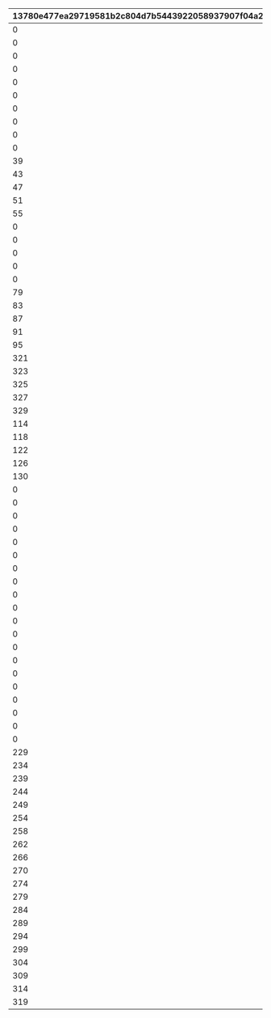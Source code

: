 |13780e477ea29719581b2c804d7b5443922058937907f04a2971b0141b1f7355|ff3f37dfbe878be412043ba9508f79871517d77953d9cece1fe0a5f99e9d5378|7574d9aa3415b57e1b6cdb1570f2690b462609a34b2fa160a29965d1e1a7c91c|00246d7103f35e0ab79b6f37e8cd49edaf58a1b986a794e7603db24c1376bf58|704bba2bb8118ebd517ae9b76888ee68627f29d540fcf706d651d28121c5b085|1f4d11da45af3cd7ca6496b0427e3fdb77d4045bbe256718ff63820f34b126c6|f2f11e3b5f0158af6be8bb8e7a1fb6e4b105f4588db371392ac50209f0119be1|8db9cd1b4ef5ed73f00765dbcb77de70f7c2ce70857062c77ca9e83dcabc8dae|1dc4b40ec965a2c8f218bcbb818b4aca20cee7f6a43dd39175cfa69784458e95|
| --- | --- | --- | --- | --- | --- | --- | --- | --- |
|0|0|0|4|2|1|0|3|101|
|0|0|0|8|6|5|0|7|102|
|0|0|0|12|10|9|0|11|103|
|0|0|0|16|14|13|0|15|104|
|0|0|0|20|18|17|0|19|105|
|0|0|0|0|22|21|0|23|106|
|0|0|0|0|25|24|0|26|107|
|0|0|0|0|28|27|0|29|108|
|0|0|0|0|31|30|0|32|109|
|0|0|0|0|34|33|0|35|110|
|39|0|0|0|37|36|0|38|111|
|43|0|0|0|41|40|0|42|112|
|47|0|0|0|45|44|0|46|113|
|51|0|0|0|49|48|0|50|114|
|55|0|0|0|53|52|0|54|115|
|0|0|0|59|57|56|0|58|201|
|0|0|0|63|61|60|0|62|202|
|0|0|0|67|65|64|0|66|203|
|0|0|0|71|69|68|0|70|204|
|0|0|0|75|73|72|0|74|205|
|79|0|0|0|77|76|0|78|206|
|83|0|0|0|81|80|0|82|207|
|87|0|0|0|85|84|0|86|208|
|91|0|0|0|89|88|0|90|209|
|95|0|0|0|93|92|0|94|210|
|321|0|0|322|97|96|0|98|211|
|323|0|0|324|100|99|0|101|212|
|325|0|0|326|103|102|0|104|213|
|327|0|0|328|106|105|0|107|214|
|329|0|0|330|109|108|0|110|215|
|114|0|0|0|112|111|0|113|301|
|118|0|0|0|116|115|0|117|302|
|122|0|0|0|120|119|0|121|303|
|126|0|0|0|124|123|0|125|304|
|130|0|0|0|128|127|0|129|305|
|0|133|0|135|132|131|136|134|306|
|0|139|0|141|138|137|142|140|307|
|0|145|0|147|144|143|148|146|308|
|0|151|0|153|150|149|154|152|309|
|0|157|0|159|156|155|160|158|310|
|0|0|0|164|162|161|0|163|311|
|0|0|0|168|166|165|0|167|312|
|0|0|0|172|170|169|0|171|313|
|0|0|0|176|174|173|0|175|314|
|0|0|0|180|178|177|0|179|315|
|0|0|0|184|182|181|0|183|401|
|0|0|0|188|186|185|0|187|402|
|0|0|0|192|190|189|0|191|403|
|0|0|0|196|194|193|0|195|404|
|0|0|0|200|198|197|0|199|405|
|0|203|0|205|202|201|0|204|406|
|0|208|0|210|207|206|0|209|407|
|0|213|0|215|212|211|0|214|408|
|0|218|0|220|217|216|0|219|409|
|0|223|0|225|222|221|0|224|410|
|229|0|0|230|227|226|0|228|411|
|234|0|0|235|232|231|0|233|412|
|239|0|0|240|237|236|0|238|413|
|244|0|0|245|242|241|0|243|414|
|249|0|0|250|247|246|0|248|415|
|254|0|0|0|252|251|0|253|501|
|258|0|0|0|256|255|0|257|502|
|262|0|0|0|260|259|0|261|503|
|266|0|0|0|264|263|0|265|504|
|270|0|0|0|268|267|0|269|505|
|274|0|0|275|272|271|0|273|506|
|279|0|0|280|277|276|0|278|507|
|284|0|0|285|282|281|0|283|508|
|289|0|0|290|287|286|0|288|509|
|294|0|0|295|292|291|0|293|510|
|299|0|300|0|297|296|0|298|511|
|304|0|305|0|302|301|0|303|512|
|309|0|310|0|307|306|0|308|513|
|314|0|315|0|312|311|0|313|514|
|319|0|320|0|317|316|0|318|515|